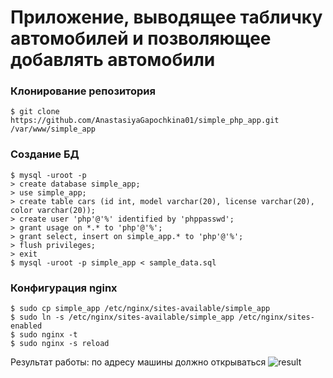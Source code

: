 # Приложение, выводящее табличку автомобилей и позволяющее добавлять автомобили
### Клонирование репозитория
```
$ git clone https://github.com/AnastasiyaGapochkina01/simple_php_app.git /var/www/simple_app
```
### Создание БД
```
$ mysql -uroot -p
> create database simple_app;
> use simple_app;
> create table cars (id int, model varchar(20), license varchar(20), color varchar(20));
> create user 'php'@'%' identified by 'phppasswd';
> grant usage on *.* to 'php'@'%';
> grant select, insert on simple_app.* to 'php'@'%';
> flush privileges;
> exit
$ mysql -uroot -p simple_app < sample_data.sql
```
### Конфигурация nginx
```
$ sudo cp simple_app /etc/nginx/sites-available/simple_app
$ sudo ln -s /etc/nginx/sites-available/simple_app /etc/nginx/sites-enabled
$ sudo nginx -t
$ sudo nginx -s reload
```
Результат работы:
по адресу машины должно открываться
![result]([http://url/to/img.png](https://github.com/AnastasiyaGapochkina01/simple_php_app/blob/main/%D0%A1%D0%BD%D0%B8%D0%BC%D0%BE%D0%BA%20%D1%8D%D0%BA%D1%80%D0%B0%D0%BD%D0%B0%20%D0%BE%D1%82%202023-09-08%2013-46-33.png)https://github.com/AnastasiyaGapochkina01/simple_php_app/blob/main/%D0%A1%D0%BD%D0%B8%D0%BC%D0%BE%D0%BA%20%D1%8D%D0%BA%D1%80%D0%B0%D0%BD%D0%B0%20%D0%BE%D1%82%202023-09-08%2013-46-33.png?raw=true)
